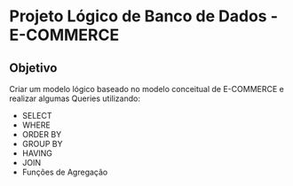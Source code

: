 # Projeto Lógico de Banco de Dados - E-COMMERCE

## Objetivo
Criar um modelo lógico baseado no modelo conceitual de E-COMMERCE e realizar algumas Queries utilizando:
- SELECT
- WHERE
- ORDER BY
- GROUP BY
- HAVING
- JOIN
- Funções de Agregação
